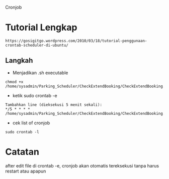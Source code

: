 Cronjob

# Tutorial Lengkap
```
https://gosigitgo.wordpress.com/2010/03/18/tutorial-penggunaan-crontab-scheduler-di-ubuntu/
```

## Langkah
- Menjadikan .sh executable
```
chmod +x /home/sysadmin/Parking_Scheduler/CheckExtendBooking/CheckExtendBooking.sh
```

- ketik sudo crontab -e 
```
Tambahkan line (dieksekusi 5 menit sekali):
*/5 * * * * /home/sysadmin/Parking_Scheduler/CheckExtendBooking/CheckExtendBooking.sh
```

- cek list of cronjob
```
sudo crontab -l
```

# Catatan
after edit file di crontab -e, cronjob akan otomatis tereksekusi tanpa harus restart atau apapun
